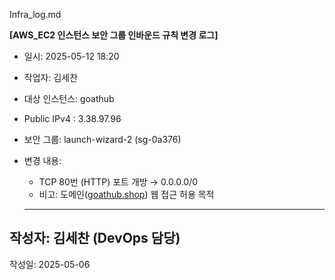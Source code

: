 Infra_log.md

**[AWS_EC2 인스턴스 보안 그룹 인바운드 규칙 변경 로그]**

- 일시: 2025-05-12 18:20
- 작업자: 김세찬
- 대상 인스턴스: goathub
- Public IPv4 : 3.38.97.96
- 보안 그룹: launch-wizard-2 (sg-0a376)
- 변경 내용:

  - TCP 80번 (HTTP) 포트 개방 → 0.0.0.0/0
  - 비고: 도메인([goathub.shop](http://goathub.shop/)) 웹 접근 허용 목적

  ***

## 작성자: 김세찬 (DevOps 담당)

작성일: 2025-05-06
